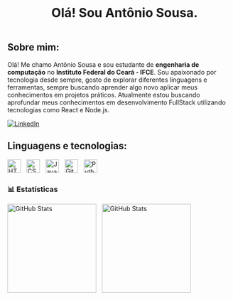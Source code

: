 <!--título-->
<div id="user-content-toc">
    <ul align="center">
      <summary><h1 style="display: inline-block"> Olá! Sou Antônio Sousa.
</h1></summary>
  </div>

## Sobre mim:
Olá! Me chamo Antônio Sousa e sou estudante de **engenharia de computação** no **Instituto Federal do Ceará - IFCE**.
Sou apaixonado por tecnologia desde sempre, gosto de explorar diferentes linguagens e ferramentas, sempre buscando 
aprender algo novo aplicar meus conhecimentos em projetos práticos. Atualmente estou buscando aprofundar meus
conhecimentos em desenvolvimento FullStack utilizando tecnologias como React e Node.js.

[![LinkedIn](https://img.shields.io/badge/LinkedIn-%230077B5.svg?logo=linkedin&logoColor=white)](https://www.linkedin.com/in/antônio-sousa) 

## Linguagens e tecnologias:
<img 
    align="left" 
    alt="HTML" 
    title="HTML"
    width="30px" 
    style="padding-right: 10px;" 
    src="https://cdn.jsdelivr.net/gh/devicons/devicon@latest/icons/html5/html5-original.svg" 
/>
<img 
    align="left" 
    alt="CSS" 
    title="CSS"
    width="30px" 
    style="padding-right: 10px;" 
    src="https://cdn.jsdelivr.net/gh/devicons/devicon@latest/icons/css3/css3-original.svg" 
/>
<img 
    align="left" 
    alt="JavaScript" 
    title="JavaScript"
    width="30px" 
    style="padding-right: 10px;" 
    src="https://cdn.jsdelivr.net/gh/devicons/devicon@latest/icons/javascript/javascript-original.svg" 
/>
<img 
    align="left" 
    alt="Git" 
    title="Git"
    width="30px" 
    style="padding-right: 10px;" 
    src="https://cdn.jsdelivr.net/gh/devicons/devicon@latest/icons/git/git-original.svg" 
/>
<img 
    align="left" 
    alt="Python" 
    title="Python"
    width="30px" 
    style="padding-right: 10px;" 
    src="https://cdn.jsdelivr.net/gh/devicons/devicon@latest/icons/python/python-original.svg" 
/>

<br/>
<br/>

### 📊 Estatísticas

<p>
  <img 
    align="left" 
    alt="GitHub Stats" 
    height="200" 
    style="padding-right: 10px;" 
    src="https://github-readme-stats.vercel.app/api?username=antoniocsousa&show_icons=true&theme=tokyonight&include_all_commits=true&locale=pt-br" 
  />

<img 
      align="left" 
      alt="GitHub Stats" 
      height="200" 
      src="https://github-readme-stats.vercel.app/api/top-langs/?username=antoniocsousa&theme=tokyonight&layout=compact&custom_title=Tecnologias&langs_count=9" 
  />

</p>
